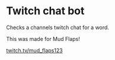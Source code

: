 # Twitch chat bot

Checks a channels twitch chat for a word.

This was made for Mud Flaps!

[twitch.tv/mud_flaps123](mud_flaps123])
